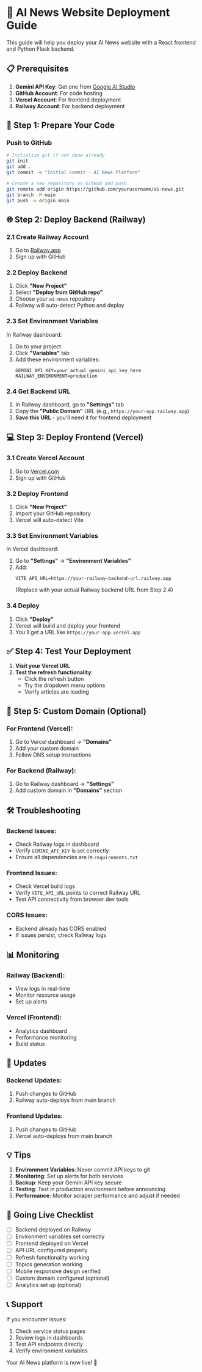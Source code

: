 # 🚀 AI News Website Deployment Guide

This guide will help you deploy your AI News website with a React frontend and Python Flask backend.

## 📋 Prerequisites

1. **Gemini API Key**: Get one from [Google AI Studio](https://makersuite.google.com/app/apikey)
2. **GitHub Account**: For code hosting
3. **Vercel Account**: For frontend deployment
4. **Railway Account**: For backend deployment

## 🔧 Step 1: Prepare Your Code

### Push to GitHub
```bash
# Initialize git if not done already
git init
git add .
git commit -m "Initial commit - AI News Platform"

# Create a new repository on GitHub and push
git remote add origin https://github.com/yourusername/ai-news.git
git branch -M main
git push -u origin main
```

## 🌐 Step 2: Deploy Backend (Railway)

### 2.1 Create Railway Account
1. Go to [Railway.app](https://railway.app)
2. Sign up with GitHub

### 2.2 Deploy Backend
1. Click **"New Project"**
2. Select **"Deploy from GitHub repo"**
3. Choose your `ai-news` repository
4. Railway will auto-detect Python and deploy

### 2.3 Set Environment Variables
In Railway dashboard:
1. Go to your project
2. Click **"Variables"** tab
3. Add these environment variables:
   ```
   GEMINI_API_KEY=your_actual_gemini_api_key_here
   RAILWAY_ENVIRONMENT=production
   ```

### 2.4 Get Backend URL
1. In Railway dashboard, go to **"Settings"** tab
2. Copy the **"Public Domain"** URL (e.g., `https://your-app.railway.app`)
3. **Save this URL** - you'll need it for frontend deployment

## 💻 Step 3: Deploy Frontend (Vercel)

### 3.1 Create Vercel Account
1. Go to [Vercel.com](https://vercel.com)
2. Sign up with GitHub

### 3.2 Deploy Frontend
1. Click **"New Project"**
2. Import your GitHub repository
3. Vercel will auto-detect Vite

### 3.3 Set Environment Variables
In Vercel dashboard:
1. Go to **"Settings"** → **"Environment Variables"**
2. Add:
   ```
   VITE_API_URL=https://your-railway-backend-url.railway.app
   ```
   (Replace with your actual Railway backend URL from Step 2.4)

### 3.4 Deploy
1. Click **"Deploy"**
2. Vercel will build and deploy your frontend
3. You'll get a URL like `https://your-app.vercel.app`

## ✅ Step 4: Test Your Deployment

1. **Visit your Vercel URL**
2. **Test the refresh functionality**:
   - Click the refresh button
   - Try the dropdown menu options
   - Verify articles are loading

## 🔧 Step 5: Custom Domain (Optional)

### For Frontend (Vercel):
1. Go to Vercel dashboard → **"Domains"**
2. Add your custom domain
3. Follow DNS setup instructions

### For Backend (Railway):
1. Go to Railway dashboard → **"Settings"**
2. Add custom domain in **"Domains"** section

## 🛠️ Troubleshooting

### Backend Issues:
- Check Railway logs in dashboard
- Verify `GEMINI_API_KEY` is set correctly
- Ensure all dependencies are in `requirements.txt`

### Frontend Issues:
- Check Vercel build logs
- Verify `VITE_API_URL` points to correct Railway URL
- Test API connectivity from browser dev tools

### CORS Issues:
- Backend already has CORS enabled
- If issues persist, check Railway logs

## 📊 Monitoring

### Railway (Backend):
- View logs in real-time
- Monitor resource usage
- Set up alerts

### Vercel (Frontend):
- Analytics dashboard
- Performance monitoring
- Build status

## 🔄 Updates

### Backend Updates:
1. Push changes to GitHub
2. Railway auto-deploys from main branch

### Frontend Updates:
1. Push changes to GitHub  
2. Vercel auto-deploys from main branch

## 💡 Tips

1. **Environment Variables**: Never commit API keys to git
2. **Monitoring**: Set up alerts for both services
3. **Backup**: Keep your Gemini API key secure
4. **Testing**: Test in production environment before announcing
5. **Performance**: Monitor scraper performance and adjust if needed

## 🚀 Going Live Checklist

- [ ] Backend deployed on Railway
- [ ] Environment variables set correctly
- [ ] Frontend deployed on Vercel
- [ ] API URL configured properly
- [ ] Refresh functionality working
- [ ] Topics generation working
- [ ] Mobile responsive design verified
- [ ] Custom domain configured (optional)
- [ ] Analytics set up (optional)

## 📞 Support

If you encounter issues:
1. Check service status pages
2. Review logs in dashboards
3. Test API endpoints directly
4. Verify environment variables

Your AI News platform is now live! 🎉 